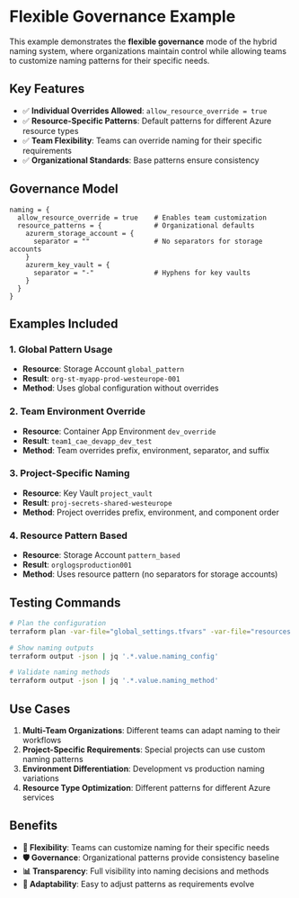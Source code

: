 # Flexible Governance Example

This example demonstrates the **flexible governance** mode of the hybrid naming system, where organizations maintain control while allowing teams to customize naming patterns for their specific needs.

## Key Features

- ✅ **Individual Overrides Allowed**: `allow_resource_override = true`
- ✅ **Resource-Specific Patterns**: Default patterns for different Azure resource types
- ✅ **Team Flexibility**: Teams can override naming for their specific requirements
- ✅ **Organizational Standards**: Base patterns ensure consistency

## Governance Model

```hcl
naming = {
  allow_resource_override = true    # Enables team customization
  resource_patterns = {             # Organizational defaults
    azurerm_storage_account = {
      separator = ""                # No separators for storage accounts
    }
    azurerm_key_vault = {
      separator = "-"               # Hyphens for key vaults
    }
  }
}
```

## Examples Included

### 1. Global Pattern Usage
- **Resource**: Storage Account `global_pattern`
- **Result**: `org-st-myapp-prod-westeurope-001`
- **Method**: Uses global configuration without overrides

### 2. Team Environment Override
- **Resource**: Container App Environment `dev_override`
- **Result**: `team1_cae_devapp_dev_test`
- **Method**: Team overrides prefix, environment, separator, and suffix

### 3. Project-Specific Naming
- **Resource**: Key Vault `project_vault`
- **Result**: `proj-secrets-shared-westeurope`
- **Method**: Project overrides prefix, environment, and component order

### 4. Resource Pattern Based
- **Resource**: Storage Account `pattern_based`
- **Result**: `orglogsproduction001`
- **Method**: Uses resource pattern (no separators for storage accounts)

## Testing Commands

```bash
# Plan the configuration
terraform plan -var-file="global_settings.tfvars" -var-file="resources.tfvars"

# Show naming outputs
terraform output -json | jq '.*.value.naming_config'

# Validate naming methods
terraform output -json | jq '.*.value.naming_method'
```

## Use Cases

1. **Multi-Team Organizations**: Different teams can adapt naming to their workflows
2. **Project-Specific Requirements**: Special projects can use custom naming patterns
3. **Environment Differentiation**: Development vs production naming variations
4. **Resource Type Optimization**: Different patterns for different Azure services

## Benefits

- **🎯 Flexibility**: Teams can customize naming for their specific needs
- **🛡️ Governance**: Organizational patterns provide consistency baseline
- **📊 Transparency**: Full visibility into naming decisions and methods
- **🔄 Adaptability**: Easy to adjust patterns as requirements evolve

